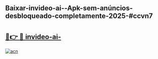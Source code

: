 ## Baixar-invideo-ai--Apk-sem-anúncios-desbloqueado-completamente-2025-#ccvn7

# <h2><a href="https://ainizakaria.my?title=invideo-ai-&ref=20M">🔗👉 🔴 invideo-ai-</a></h2>

[![acn](https://github.com/user-attachments/assets/0f9c940e-d8b0-45ae-aac7-cd30a18b3e1c)](https://ainizakaria.my?title=invideo-ai-&ref=20M)

